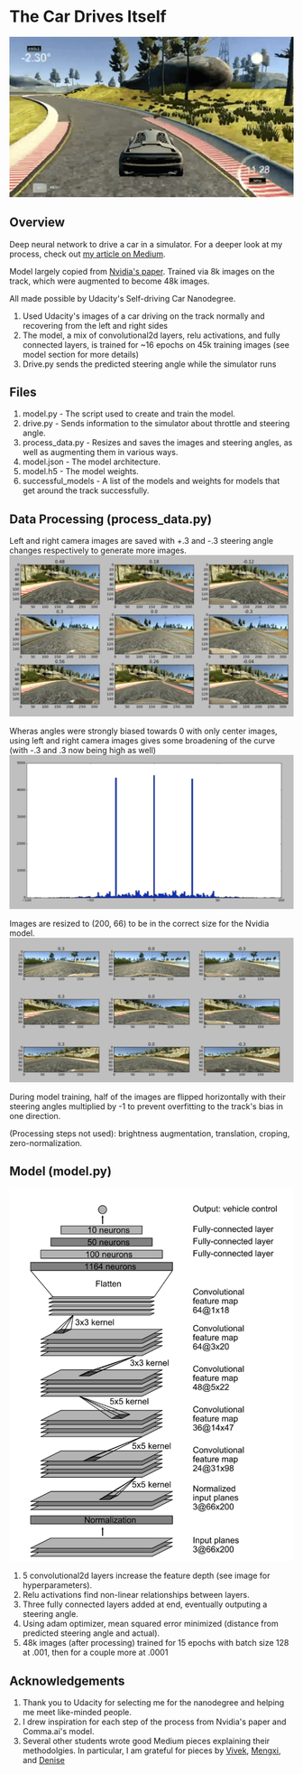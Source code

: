 # The Car Drives Itself #

![alt tag](./assets/sdc.gif)

## Overview ##
Deep neural network to drive a car in a simulator. For a deeper look at my process, check out [my article on Medium](https://medium.com/@billzito/my-first-self-driving-car-e9cd5c04f0f2#.d4ww3vea7). 

Model largely copied from [Nvidia's paper](images.nvidia.com/content/tegra/automotive/images/2016/solutions/pdf/end-to-end-dl-using-px.pdf). Trained via 8k images on the track, which were augmented to become 48k images. 

All made possible by Udacity's Self-driving Car Nanodegree.

1. Used Udacity's images of a car driving on the track normally and recovering from the left and right sides
1. The model, a mix of convolutional2d layers, relu activations, and fully connected layers, is trained for ~16 epochs on 45k training images (see model section for more details)
1. Drive.py sends the predicted steering angle while the simulator runs


## Files ##
1. model.py - The script used to create and train the model.
1. drive.py - Sends information to the simulator about throttle and steering angle.
1. process_data.py - Resizes and saves the images and steering angles, as well as augmenting them in various ways.
1. model.json - The model architecture.
1. model.h5 - The model weights.
1. successful_models - A list of the models and weights for models that get around the track successfully.


## Data Processing (process_data.py) ##
Left and right camera images are saved with +.3 and -.3 steering angle changes respectively to generate more images.
![alt tag](./assets/lrc_images.png)

Wheras angles were strongly biased towards 0 with only center images, using left and right camera images gives some broadening of the curve (with -.3 and .3 now being high as well)
![alt tag](./assets/lrc_angles.png)

Images are resized to (200, 66) to be in the correct size for the Nvidia model.
![alt tag](./assets/resized_images.png)

During model training, half of the images are flipped horizontally with their steering angles multiplied 
by -1 to prevent overfitting to the track's bias in one direction.

(Processing steps not used): brightness augmentation, translation, croping, zero-normalization.


## Model (model.py) ##
![alt tag](./assets/Nvidia_model.png)

1. 5 convolutional2d layers increase the feature depth (see image for hyperparameters).
1. Relu activations find non-linear relationships between layers.
1. Three fully connected layers added at end, eventually outputing a steering angle.
1. Using adam optimizer, mean squared error minimized (distance from predicted steering angle and actual).
1. 48k images (after processing) trained for 15 epochs with batch size 128 at .001, then for a couple more at .0001


## Acknowledgements ##
1. Thank you to Udacity for selecting me for the nanodegree and helping me meet like-minded people.
1. I drew inspiration for each step of the process from Nvidia's paper and  Comma.ai's model.
1. Several other students wrote good Medium pieces explaining their methodolgies. In particular, I am grateful for pieces by [Vivek](https://chatbotslife.com/using-augmentation-to-mimic-human-driving-496b569760a9#.zh7bo8734), [Mengxi](https://medium.com/@xslittlegrass/self-driving-car-in-a-simulator-with-a-tiny-neural-network-13d33b871234#.df7dce6ih), and [Denise](https://medium.com/@deniserjames/denise-james-bsee-msee-5beb448cf184#.fsprdy8ok) 
